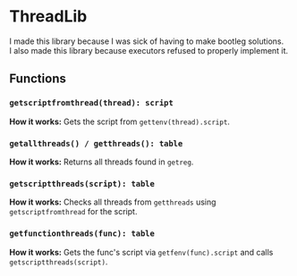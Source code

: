 # ThreadLib

I made this library because I was sick of having to make bootleg solutions.  
I also made this library because executors refused to properly implement it.

## Functions

### `getscriptfromthread(thread): script`
**How it works:** Gets the script from `gettenv(thread).script`.

### `getallthreads() / getthreads(): table`
**How it works:** Returns all threads found in `getreg`.

### `getscriptthreads(script): table`
**How it works:** Checks all threads from `getthreads` using `getscriptfromthread` for the script.

### `getfunctionthreads(func): table`
**How it works:** Gets the func's script via `getfenv(func).script` and calls `getscriptthreads(script)`.

